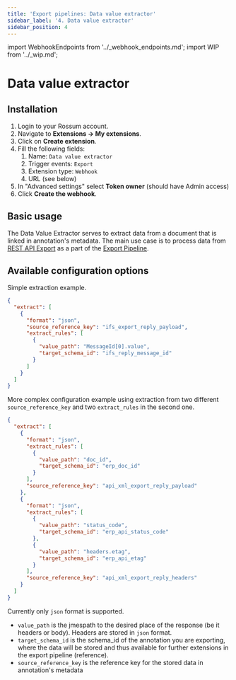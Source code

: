 ```yaml
---
title: 'Export pipelines: Data value extractor'
sidebar_label: '4. Data value extractor'
sidebar_position: 4
---
```


import WebhookEndpoints from '../\_webhook_endpoints.md';
import WIP from '../\_wip.md';

# Data value extractor

## Installation

1. Login to your Rossum account.
1. Navigate to **Extensions → My extensions**.
1. Click on **Create extension**.
1. Fill the following fields:
   1. Name: `Data value extractor`
   1. Trigger events: `Export`
   1. Extension type: `Webhook`
   1. URL (see below)
1. In "Advanced settings" select **Token owner** (should have Admin access)
1. Click **Create the webhook**.

<WIP />

<WebhookEndpoints
  eu1="https://elis.data-value-extractor.rossum-ext.app/"
  eu2="https://shared-eu2.data-value-extractor.rossum-ext.app/"
  us="https://us.data-value-extractor.rossum-ext.app/"
  jp="https://shared-jp.data-value-extractor.rossum-ext.app/"
/>

## Basic usage

The Data Value Extractor serves to extract data from a document that is linked in annotation's metadata. The main use case is to process data from [REST API Export](https://rossum.university/docs/learn/export-pipeline/rest-api-export) as a part of the [Export Pipeline](https://rossum.university/docs/learn/export-pipeline).

## Available configuration options

Simple extraction example.

```json
{
  "extract": [
    {
      "format": "json",
      "source_reference_key": "ifs_export_reply_payload",
      "extract_rules": [
        {
          "value_path": "MessageId[0].value",
          "target_schema_id": "ifs_reply_message_id"
        }
      ]
    }
  ]
}
```

More complex configuration example using extraction from two different `source_reference_key` and two `extract_rules` in the second one.

```json
{
  "extract": [
    {
      "format": "json",
      "extract_rules": [
        {
          "value_path": "doc_id",
          "target_schema_id": "erp_doc_id"
        }
      ],
      "source_reference_key": "api_xml_export_reply_payload"
    },
    {
      "format": "json",
      "extract_rules": [
        {
          "value_path": "status_code",
          "target_schema_id": "erp_api_status_code"
        },
        {
          "value_path": "headers.etag",
          "target_schema_id": "erp_api_etag"
        }
      ],
      "source_reference_key": "api_xml_export_reply_headers"
    }
  ]
}
```

Currently only `json` format is supported.

- `value_path` is the jmespath to the desired place of the response (be it headers or body). Headers are stored in `json` format.
- `target_schema_id` is the schema_id of the annotation you are exporting, where the data will be stored and thus available for further extensions in the export pipeline (reference).
- `source_reference_key` is the reference key for the stored data in annotation's metadata
